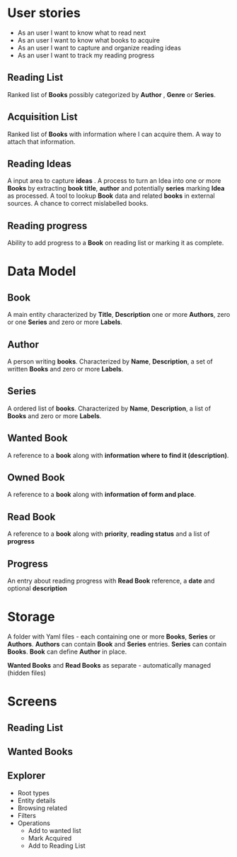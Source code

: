 # User stories
* As an user I want to know what to read next
* As an user I want to know what books to acquire
* As an user I want to capture and organize reading ideas
* As an user I want to track my reading progress

## Reading List
Ranked list of **Books** possibly categorized by **Author** , **Genre** or **Series**.
## Acquisition List
Ranked list of **Books** with information where I can acquire them. A way to attach that information.
## Reading Ideas
A input area to capture **ideas** . A process to turn an Idea into one or more **Books** by extracting **book title**, **author** and potentially **series** marking **Idea** as processed. A tool to lookup **Book** data and related **books** in external sources. A chance to correct mislabelled books. 

## Reading progress
Ability to add progress to a **Book** on reading list or marking it as complete.

# Data Model
## Book
A main entity characterized by **Title**, **Description** one or more **Authors**, zero or one **Series** and zero or more **Labels**.
## Author
A person writing **books**. Characterized by **Name**, **Description**, a set of written **Books** and zero or more **Labels**.
## Series
A ordered list of **books**. Characterized by **Name**, **Description**, a list of **Books** and zero or more **Labels**.
## Wanted Book
A reference to a **book** along with **information where to find it (description)**.
## Owned Book
A reference to a **book** along with **information of form and place**.
## Read Book
A reference to a **book** along with **priority**, **reading status** and a list of **progress**
## Progress
An entry about reading progress with **Read Book** reference, a **date** and optional **description**
# Storage
A folder with Yaml files - each containing one or more **Books**, **Series** or **Authors**. **Authors** can contain **Book** and **Series** entries. **Series** can contain **Books**. **Book** can define **Author** in place.

**Wanted Books** and **Read Books** as separate - automatically managed (hidden files) 

# Screens
## Reading List

## Wanted Books

## Explorer
* Root types
* Entity details
* Browsing related
* Filters
* Operations
  * Add to wanted list
  * Mark Acquired
  * Add to Reading List
